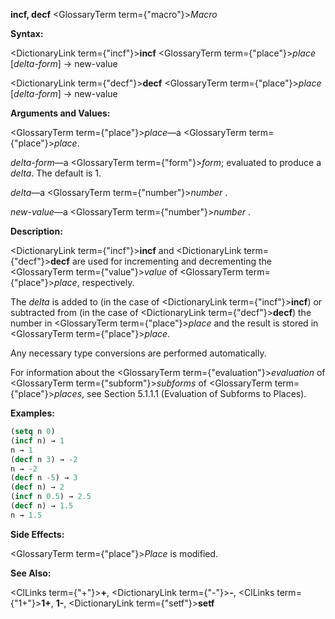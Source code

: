 **incf, decf** <GlossaryTerm  term={"macro"}><i>Macro</i></GlossaryTerm> 



**Syntax:** 



<DictionaryLink  term={"incf"}><b>incf</b></DictionaryLink> <GlossaryTerm  term={"place"}><i>place</i></GlossaryTerm> [*delta-form*] → new-value 



<DictionaryLink  term={"decf"}><b>decf</b></DictionaryLink> <GlossaryTerm  term={"place"}><i>place</i></GlossaryTerm> [*delta-form*] → new-value 



**Arguments and Values:** 



<GlossaryTerm  term={"place"}><i>place</i></GlossaryTerm>—a <GlossaryTerm  term={"place"}><i>place</i></GlossaryTerm>. 



*delta-form*—a <GlossaryTerm  term={"form"}><i>form</i></GlossaryTerm>; evaluated to produce a *delta*. The default is 1. 



*delta*—a <GlossaryTerm  term={"number"}><i>number</i></GlossaryTerm> . 



*new-value*—a <GlossaryTerm  term={"number"}><i>number</i></GlossaryTerm> . 







 



 



**Description:** 



<DictionaryLink  term={"incf"}><b>incf</b></DictionaryLink> and <DictionaryLink  term={"decf"}><b>decf</b></DictionaryLink> are used for incrementing and decrementing the <GlossaryTerm  term={"value"}><i>value</i></GlossaryTerm> of <GlossaryTerm  term={"place"}><i>place</i></GlossaryTerm>, respectively. 



The *delta* is added to (in the case of <DictionaryLink  term={"incf"}><b>incf</b></DictionaryLink>) or subtracted from (in the case of <DictionaryLink  term={"decf"}><b>decf</b></DictionaryLink>) the number in <GlossaryTerm  term={"place"}><i>place</i></GlossaryTerm> and the result is stored in <GlossaryTerm  term={"place"}><i>place</i></GlossaryTerm>. 



Any necessary type conversions are performed automatically. 



For information about the <GlossaryTerm  term={"evaluation"}><i>evaluation</i></GlossaryTerm> of <GlossaryTerm  term={"subform"}><i>subforms</i></GlossaryTerm> of <GlossaryTerm  term={"place"}><i>places</i></GlossaryTerm>, see Section 5.1.1.1 (Evaluation of Subforms to Places). 



**Examples:**
```lisp
(setq n 0) 
(incf n) → 1 
n → 1 
(decf n 3) → -2 
n → -2 
(decf n -5) → 3 
(decf n) → 2 
(incf n 0.5) → 2.5 
(decf n) → 1.5 
n → 1.5 
```
**Side Effects:** 



<GlossaryTerm  term={"place"}><i>Place</i></GlossaryTerm> is modified. 



**See Also:** 



<ClLinks  term={"+"}><b>+</b></ClLinks>, <DictionaryLink  term={"-"}><b>-</b></DictionaryLink>, <ClLinks  term={"1+"}><b>1+</b></ClLinks>, **1-**, <DictionaryLink  term={"setf"}><b>setf</b></DictionaryLink> 



